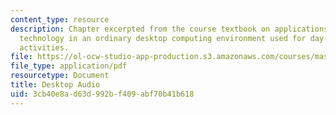 ```yaml
---
content_type: resource
description: Chapter excerpted from the course textbook on applications of speech
  technology in an ordinary desktop computing environment used for day-to-day office
  activities.
file: https://ol-ocw-studio-app-production.s3.amazonaws.com/courses/mas-632-conversational-computer-systems-fall-2008/3cb40e8ad63d992bf409abf70b41b618_schmandt_ch12.pdf
file_type: application/pdf
resourcetype: Document
title: Desktop Audio
uid: 3cb40e8a-d63d-992b-f409-abf70b41b618
---
```

